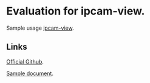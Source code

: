 # Evaluation for ipcam-view.

Sample usage [ipcam-view](https://github.com/niqdev/ipcam-view).

## Links

[Official Github](https://github.com/niqdev/ipcam-view).

[Sample document](https://qiita.com/xeno14/items/e32e52c688d969d182e2).